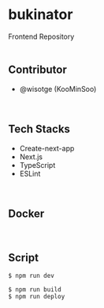 # bukinator

Frontend Repository
<br/><br/>

## Contributor

- @wisotge (KooMinSoo)

<br/>

## Tech Stacks

- Create-next-app
- Next.js
- TypeScript
- ESLint

<br/>

## Docker

<br/>

## Script

```
$ npm run dev
```

```
$ npm run build
$ npm run deploy
```
